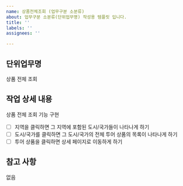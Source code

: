 ```yaml
---
name: 상품전체조회 (업무구분 소분류)
about: 업무구분 소분류(단위업무명) 작성용 템플릿 입니다.
title: ''
labels: ''
assignees: ''

---
```


## 단위업무명
상품 전체 조회
<!-- 업무구분 '중' 혹은 '단위업무명' 에 해당하는 기능 이름을 작성 -->

## 작업 상세 내용
상품 전체 조회 기능 구현
- [ ] 지역을 클릭하면 그 지역에 포함된 도시/국가들이 나타나게 하기
- [ ] 도시/국가를 클릭하면 그 도시/국가의 전체 투어 상품의 목록이 나타나게 하기
- [ ] 투어 상품을 클릭하면 상세 페이지로 이동하게 하기

## 참고 사항
없음
